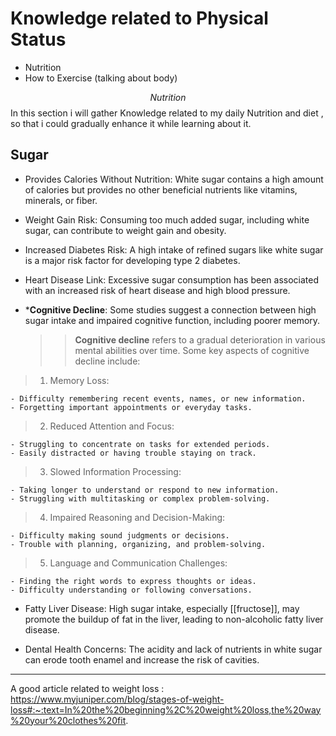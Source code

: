 # Knowledge related to Physical Status

- Nutrition
- How to Exercise (talking about body)

$$Nutrition$$
In this section i will gather Knowledge related to my daily Nutrition and diet , so that i could gradually enhance it while learning about it.

## Sugar

- Provides Calories Without Nutrition: White sugar contains a high amount of calories but provides no other beneficial nutrients like vitamins, minerals, or fiber.
    
- Weight Gain Risk: Consuming too much added sugar, including white sugar, can contribute to weight gain and obesity.
    
- Increased Diabetes Risk: A high intake of refined sugars like white sugar is a major risk factor for developing type 2 diabetes.
    
- Heart Disease Link: Excessive sugar consumption has been associated with an increased risk of heart disease and high blood pressure.
    
- ***Cognitive Decline**: Some studies suggest a connection between high sugar intake and impaired cognitive function, including poorer memory.
	>>**Cognitive decline** refers to a gradual deterioration in various mental abilities over time. Some key aspects of cognitive decline include:
>	
>	1. Memory Loss:
    
    - Difficulty remembering recent events, names, or new information.
    - Forgetting important appointments or everyday tasks.
    
>	2. Reduced Attention and Focus:
    
    - Struggling to concentrate on tasks for extended periods.
    - Easily distracted or having trouble staying on track.
    
>	3. Slowed Information Processing:
    
    - Taking longer to understand or respond to new information.
    - Struggling with multitasking or complex problem-solving.
    
>	4. Impaired Reasoning and Decision-Making:
    
    - Difficulty making sound judgments or decisions.
    - Trouble with planning, organizing, and problem-solving.
    
>	5. Language and Communication Challenges:
    
    - Finding the right words to express thoughts or ideas.
    - Difficulty understanding or following conversations.

	
- Fatty Liver Disease: High sugar intake, especially [[fructose]], may promote the buildup of fat in the liver, leading to non-alcoholic fatty liver disease.
    
- Dental Health Concerns: The acidity and lack of nutrients in white sugar can erode tooth enamel and increase the risk of cavities.

___

A good article related to weight loss : https://www.myjuniper.com/blog/stages-of-weight-loss#:~:text=In%20the%20beginning%2C%20weight%20loss,the%20way%20your%20clothes%20fit.
